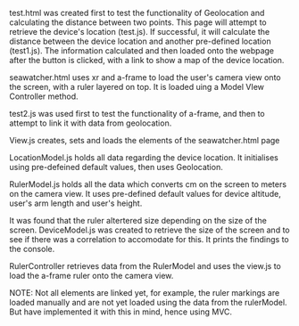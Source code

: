 test.html was created first to test the functionality of Geolocation and calculating the distance between two points. 
This page will attempt to retrieve the device's location (test.js). 
If successful, it will calculate the distance between the device location and another pre-defined location (test1.js).
The information calculated and then loaded onto the webpage after the button is clicked, with a link to show a map of the device location.

seawatcher.html uses xr and a-frame to load the user's camera view onto the screen, with a ruler layered on top.
It is loaded uing a Model VIew Controller method. 

test2.js was used first to test the functionality of a-frame, and then to attempt to link it with data from geolocation.

View.js creates, sets and loads the elements of the seawatcher.html page

LocationModel.js holds all data regarding the device location. It initialises using pre-defeined default values, then uses Geolocation.

RulerModel.js holds all the data which converts cm on the screen to meters on the camera view. 
It uses pre-defined default values for device altitude, user's arm length and user's height.

It was found that the ruler altertered size depending on the size of the screen. 
DeviceModel.js was created to retrieve the size of the screen and to see if there was a correlation to accomodate for this.
It prints the findings to the console.

RulerController retrieves data from the RulerModel and uses the view.js to load the a-frame ruler onto the camera view.

NOTE: 
Not all elements are linked yet, for example, the ruler markings are loaded manually and are not yet loaded using the data from the rulerModel.
But have implemented it with this in mind, hence using MVC.  
